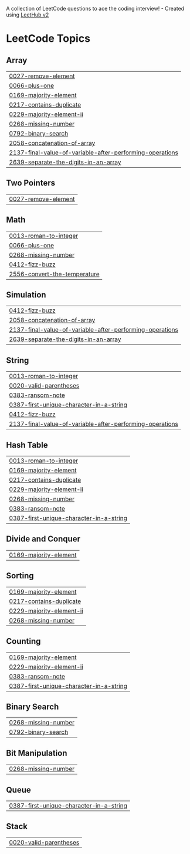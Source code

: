 A collection of LeetCode questions to ace the coding interview! - Created using [LeetHub v2](https://github.com/arunbhardwaj/LeetHub-2.0)
<!---LeetCode Topics Start-->
# LeetCode Topics
## Array
|  |
| ------- |
| [0027-remove-element](https://github.com/tedacodder/myleetcode_solution/tree/master/0027-remove-element) |
| [0066-plus-one](https://github.com/tedacodder/myleetcode_solution/tree/master/0066-plus-one) |
| [0169-majority-element](https://github.com/tedacodder/myleetcode_solution/tree/master/0169-majority-element) |
| [0217-contains-duplicate](https://github.com/tedacodder/myleetcode_solution/tree/master/0217-contains-duplicate) |
| [0229-majority-element-ii](https://github.com/tedacodder/myleetcode_solution/tree/master/0229-majority-element-ii) |
| [0268-missing-number](https://github.com/tedacodder/myleetcode_solution/tree/master/0268-missing-number) |
| [0792-binary-search](https://github.com/tedacodder/myleetcode_solution/tree/master/0792-binary-search) |
| [2058-concatenation-of-array](https://github.com/tedacodder/myleetcode_solution/tree/master/2058-concatenation-of-array) |
| [2137-final-value-of-variable-after-performing-operations](https://github.com/tedacodder/myleetcode_solution/tree/master/2137-final-value-of-variable-after-performing-operations) |
| [2639-separate-the-digits-in-an-array](https://github.com/tedacodder/myleetcode_solution/tree/master/2639-separate-the-digits-in-an-array) |
## Two Pointers
|  |
| ------- |
| [0027-remove-element](https://github.com/tedacodder/myleetcode_solution/tree/master/0027-remove-element) |
## Math
|  |
| ------- |
| [0013-roman-to-integer](https://github.com/tedacodder/myleetcode_solution/tree/master/0013-roman-to-integer) |
| [0066-plus-one](https://github.com/tedacodder/myleetcode_solution/tree/master/0066-plus-one) |
| [0268-missing-number](https://github.com/tedacodder/myleetcode_solution/tree/master/0268-missing-number) |
| [0412-fizz-buzz](https://github.com/tedacodder/myleetcode_solution/tree/master/0412-fizz-buzz) |
| [2556-convert-the-temperature](https://github.com/tedacodder/myleetcode_solution/tree/master/2556-convert-the-temperature) |
## Simulation
|  |
| ------- |
| [0412-fizz-buzz](https://github.com/tedacodder/myleetcode_solution/tree/master/0412-fizz-buzz) |
| [2058-concatenation-of-array](https://github.com/tedacodder/myleetcode_solution/tree/master/2058-concatenation-of-array) |
| [2137-final-value-of-variable-after-performing-operations](https://github.com/tedacodder/myleetcode_solution/tree/master/2137-final-value-of-variable-after-performing-operations) |
| [2639-separate-the-digits-in-an-array](https://github.com/tedacodder/myleetcode_solution/tree/master/2639-separate-the-digits-in-an-array) |
## String
|  |
| ------- |
| [0013-roman-to-integer](https://github.com/tedacodder/myleetcode_solution/tree/master/0013-roman-to-integer) |
| [0020-valid-parentheses](https://github.com/tedacodder/myleetcode_solution/tree/master/0020-valid-parentheses) |
| [0383-ransom-note](https://github.com/tedacodder/myleetcode_solution/tree/master/0383-ransom-note) |
| [0387-first-unique-character-in-a-string](https://github.com/tedacodder/myleetcode_solution/tree/master/0387-first-unique-character-in-a-string) |
| [0412-fizz-buzz](https://github.com/tedacodder/myleetcode_solution/tree/master/0412-fizz-buzz) |
| [2137-final-value-of-variable-after-performing-operations](https://github.com/tedacodder/myleetcode_solution/tree/master/2137-final-value-of-variable-after-performing-operations) |
## Hash Table
|  |
| ------- |
| [0013-roman-to-integer](https://github.com/tedacodder/myleetcode_solution/tree/master/0013-roman-to-integer) |
| [0169-majority-element](https://github.com/tedacodder/myleetcode_solution/tree/master/0169-majority-element) |
| [0217-contains-duplicate](https://github.com/tedacodder/myleetcode_solution/tree/master/0217-contains-duplicate) |
| [0229-majority-element-ii](https://github.com/tedacodder/myleetcode_solution/tree/master/0229-majority-element-ii) |
| [0268-missing-number](https://github.com/tedacodder/myleetcode_solution/tree/master/0268-missing-number) |
| [0383-ransom-note](https://github.com/tedacodder/myleetcode_solution/tree/master/0383-ransom-note) |
| [0387-first-unique-character-in-a-string](https://github.com/tedacodder/myleetcode_solution/tree/master/0387-first-unique-character-in-a-string) |
## Divide and Conquer
|  |
| ------- |
| [0169-majority-element](https://github.com/tedacodder/myleetcode_solution/tree/master/0169-majority-element) |
## Sorting
|  |
| ------- |
| [0169-majority-element](https://github.com/tedacodder/myleetcode_solution/tree/master/0169-majority-element) |
| [0217-contains-duplicate](https://github.com/tedacodder/myleetcode_solution/tree/master/0217-contains-duplicate) |
| [0229-majority-element-ii](https://github.com/tedacodder/myleetcode_solution/tree/master/0229-majority-element-ii) |
| [0268-missing-number](https://github.com/tedacodder/myleetcode_solution/tree/master/0268-missing-number) |
## Counting
|  |
| ------- |
| [0169-majority-element](https://github.com/tedacodder/myleetcode_solution/tree/master/0169-majority-element) |
| [0229-majority-element-ii](https://github.com/tedacodder/myleetcode_solution/tree/master/0229-majority-element-ii) |
| [0383-ransom-note](https://github.com/tedacodder/myleetcode_solution/tree/master/0383-ransom-note) |
| [0387-first-unique-character-in-a-string](https://github.com/tedacodder/myleetcode_solution/tree/master/0387-first-unique-character-in-a-string) |
## Binary Search
|  |
| ------- |
| [0268-missing-number](https://github.com/tedacodder/myleetcode_solution/tree/master/0268-missing-number) |
| [0792-binary-search](https://github.com/tedacodder/myleetcode_solution/tree/master/0792-binary-search) |
## Bit Manipulation
|  |
| ------- |
| [0268-missing-number](https://github.com/tedacodder/myleetcode_solution/tree/master/0268-missing-number) |
## Queue
|  |
| ------- |
| [0387-first-unique-character-in-a-string](https://github.com/tedacodder/myleetcode_solution/tree/master/0387-first-unique-character-in-a-string) |
## Stack
|  |
| ------- |
| [0020-valid-parentheses](https://github.com/tedacodder/myleetcode_solution/tree/master/0020-valid-parentheses) |
<!---LeetCode Topics End-->